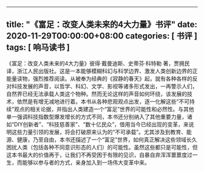 
---
title: "《富足：改变人类未来的4大力量》书评"
date: 2020-11-29T00:00:00+08:00
categories: [ 书评 ]
tags: [ 响马读书 ]
---

《富足：改变人类未来的4大力量》彼得·戴曼迪斯、史蒂芬·科特勒 著，贾拥民 译，浙江人民出版社。这是一本能够模糊科幻与科学边界、激发人类创新边界的正能量读物，强烈推荐阅读。从被奉为经典的《寂静的春天》起，就有各种各样的反对科技发展的声音，以哲学、科幻、文学、影视等诸多形式发出，一再警示人们，自然界已经无法承载人类这个物种。然而无论这样的声音如何环绕，该发展的技术，依然是有增无减地进行着。本书从各种悲观观点出发，逐一化解这些“不可持续”观点的相关论据，并指出人类建造一个“富足”世界的可能性和必然性。与其他单一强调科技指数型爆发增长的方式不同，本书还分别纳入了其他重要力量，诸如“DIY创新者”、“科技慈善家”、“数十亿民众”，借用当今已经出现的变革，来说明这些力量引领的发展，将会打破原来认为的“不可承载”。尤其涉及到教育、能源、健康，乃至自由，本书还描述了一个“富足”世界，如何真正解决这些领域长久困扰人类（包括各种不同意识形态的人们）的可能性。虽然这些都只是可能性，但这本书最大的价值再于，让我们不再受困于有限的见识，自暴自弃浑浑噩噩度过一生，而能够以参与者的方式，亲身加入到一场伟大变革中来。
